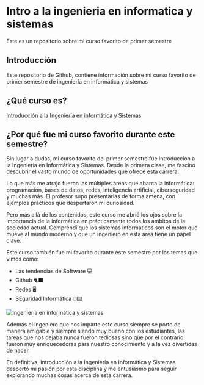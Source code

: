 # Intro a la ingenieria en informatica y sistemas
 Este es un repositorio sobre mi curso favorito de primer semestre


## Introducción

Este repositorio de Github, contiene información sobre mi curso favorito de primer semestre de ingeniería en informática y sistemas


## ¿Qué curso es?
Introducción a la Ingeniería en informática y Sistemas


## ¿Por qué fue mi curso favorito durante este semestre?
Sin lugar a dudas, mi curso favorito del primer semestre fue Introducción a la Ingeniería en Informática y Sistemas. Desde la primera clase, me fascinó descubrir el vasto mundo de oportunidades que ofrece esta carrera.


Lo que más me atrajo fueron las múltiples áreas que abarca la informática: programación, bases de datos, redes, inteligencia artificial, ciberseguridad y muchas más. El profesor supo presentarlas de forma amena, con ejemplos prácticos que despertaron mi curiosidad.


Pero más allá de los contenidos, este curso me abrió los ojos sobre la importancia de la informática en prácticamente todos los ámbitos de la sociedad actual. Comprendí que los sistemas informáticos son el motor que mueve al mundo moderno y que un ingeniero en esta área tiene un papel clave.


Este curso también fue mi favorito durante este semestre por los temas que vimos como:
- Las tendencias de Software 💻
- Github 🐈‍⬛
- Redes 🖥️
- SEguridad Informática 🖱️⌨️

![Ingeniería en informática y sistemas](https://codersfree.nyc3.cdn.digitaloceanspaces.com/posts/conoce-5-lenguajes-de-programacion-basicos.jpg)

Además el ingeniero que nos imparte este curso siempre se porto de manera amigable y siempre siendo muy bueno con los estudiantes, las tareas que nos dejaba nunca fueron tediosas sino que por el contrario fueron muy enriquecedoras para nuestro conocimiento y a la vez divertidas de hacer.


En definitiva, Introducción a la Ingeniería en Informática y Sistemas despertó mi pasión por esta disciplina y me entusiasmó para seguir explorando muchas cosas acerca de esta carrera.
